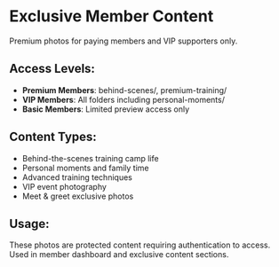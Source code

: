 # Exclusive Member Content

Premium photos for paying members and VIP supporters only.

## Access Levels:
- **Premium Members**: behind-scenes/, premium-training/
- **VIP Members**: All folders including personal-moments/
- **Basic Members**: Limited preview access only

## Content Types:
- Behind-the-scenes training camp life
- Personal moments and family time
- Advanced training techniques
- VIP event photography
- Meet & greet exclusive photos

## Usage:
These photos are protected content requiring authentication to access.
Used in member dashboard and exclusive content sections.